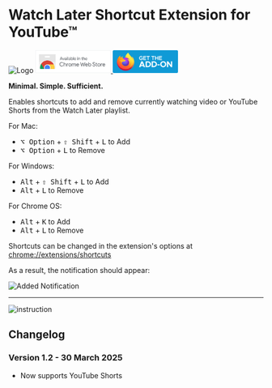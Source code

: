 # Watch Later Shortcut Extension for YouTube™
<img width="128" alt="Logo" src="https://user-images.githubusercontent.com/14346393/226183792-6337223c-b3c1-4614-bc0e-8c1e22ea73ac.png">

<a href="https://chrome.google.com/webstore/detail/watch-later-shortcut-for/dhegojkfhodaifdnkoigmdoncoonbifd">
<img height="45" alt="Get for Chrome" src="https://raw.githubusercontent.com/WorldThirteen/youtube-watch-later-shortcut-ext/assets/get_for_chrome.svg">
</a>  <a href="https://addons.mozilla.org/firefox/addon/watch-later-shortcut-youtube"><img height="45" alt="Get for Firefox" src="https://raw.githubusercontent.com/WorldThirteen/youtube-watch-later-shortcut-ext/assets/get_for_firefox.svg"></a>


**Minimal. Simple. Sufficient.**

Enables shortcuts to add and remove currently watching video or YouTube Shorts from the Watch Later playlist.

For Mac:
- <kbd>⌥ Option</kbd> + <kbd>⇧ Shift</kbd> + <kbd>L</kbd> to Add
- <kbd>⌥ Option</kbd> + <kbd>L</kbd> to Remove

For Windows:
- <kbd>Alt</kbd> + <kbd>⇧ Shift</kbd> + <kbd>L</kbd> to Add
- <kbd>Alt</kbd> + <kbd>L</kbd> to Remove

For Chrome OS:
- <kbd>Alt</kbd> + <kbd>K</kbd> to Add
- <kbd>Alt</kbd> + <kbd>L</kbd> to Remove

Shortcuts can be changed in the extension's options at [chrome://extensions/shortcuts](chrome://extensions/shortcuts)

As a result, the notification should appear:

![Added Notification](https://user-images.githubusercontent.com/14346393/226183652-c5b87cd9-b5b9-4908-993f-911bb4dfdba8.png)

----

<img alt="instruction" src="https://github.com/WorldThirteen/youtube-watch-later-shortcut-ext/assets/14346393/19b52d9d-9a01-469f-ab50-861871f66d2a">

## Changelog
### Version 1.2 - 30 March 2025
- Now supports YouTube Shorts

